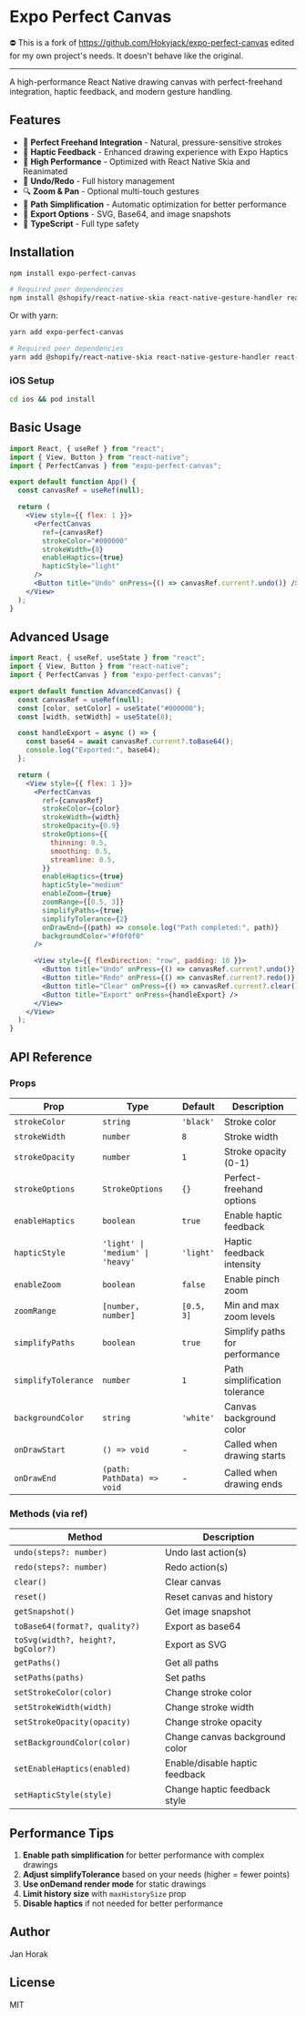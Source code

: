 # Expo Perfect Canvas

⛔️ This is a fork of https://github.com/Hokyjack/expo-perfect-canvas edited for my own project's needs. It doesn't behave like the original.

---

A high-performance React Native drawing canvas with perfect-freehand integration, haptic feedback, and modern gesture handling.

## Features

- 🎨 **Perfect Freehand Integration** - Natural, pressure-sensitive strokes
- 📱 **Haptic Feedback** - Enhanced drawing experience with Expo Haptics
- 🚀 **High Performance** - Optimized with React Native Skia and Reanimated
- 🔄 **Undo/Redo** - Full history management
- 🔍 **Zoom & Pan** - Optional multi-touch gestures
- 📐 **Path Simplification** - Automatic optimization for better performance
- 💾 **Export Options** - SVG, Base64, and image snapshots
- 🎯 **TypeScript** - Full type safety

## Installation

```bash
npm install expo-perfect-canvas

# Required peer dependencies
npm install @shopify/react-native-skia react-native-gesture-handler react-native-reanimated expo-haptics perfect-freehand
```

Or with yarn:

```bash
yarn add expo-perfect-canvas

# Required peer dependencies
yarn add @shopify/react-native-skia react-native-gesture-handler react-native-reanimated expo-haptics perfect-freehand
```

### iOS Setup

```bash
cd ios && pod install
```

## Basic Usage

```jsx
import React, { useRef } from "react";
import { View, Button } from "react-native";
import { PerfectCanvas } from "expo-perfect-canvas";

export default function App() {
  const canvasRef = useRef(null);

  return (
    <View style={{ flex: 1 }}>
      <PerfectCanvas
        ref={canvasRef}
        strokeColor="#000000"
        strokeWidth={8}
        enableHaptics={true}
        hapticStyle="light"
      />
      <Button title="Undo" onPress={() => canvasRef.current?.undo()} />
    </View>
  );
}
```

## Advanced Usage

```jsx
import React, { useRef, useState } from "react";
import { View, Button } from "react-native";
import { PerfectCanvas } from "expo-perfect-canvas";

export default function AdvancedCanvas() {
  const canvasRef = useRef(null);
  const [color, setColor] = useState("#000000");
  const [width, setWidth] = useState(8);

  const handleExport = async () => {
    const base64 = await canvasRef.current?.toBase64();
    console.log("Exported:", base64);
  };

  return (
    <View style={{ flex: 1 }}>
      <PerfectCanvas
        ref={canvasRef}
        strokeColor={color}
        strokeWidth={width}
        strokeOpacity={0.9}
        strokeOptions={{
          thinning: 0.5,
          smoothing: 0.5,
          streamline: 0.5,
        }}
        enableHaptics={true}
        hapticStyle="medium"
        enableZoom={true}
        zoomRange={[0.5, 3]}
        simplifyPaths={true}
        simplifyTolerance={2}
        onDrawEnd={(path) => console.log("Path completed:", path)}
        backgroundColor="#f0f0f0"
      />

      <View style={{ flexDirection: "row", padding: 10 }}>
        <Button title="Undo" onPress={() => canvasRef.current?.undo()} />
        <Button title="Redo" onPress={() => canvasRef.current?.redo()} />
        <Button title="Clear" onPress={() => canvasRef.current?.clear()} />
        <Button title="Export" onPress={handleExport} />
      </View>
    </View>
  );
}
```

## API Reference

### Props

| Prop                | Type                             | Default    | Description                    |
| ------------------- | -------------------------------- | ---------- | ------------------------------ |
| `strokeColor`       | `string`                         | `'black'`  | Stroke color                   |
| `strokeWidth`       | `number`                         | `8`        | Stroke width                   |
| `strokeOpacity`     | `number`                         | `1`        | Stroke opacity (0-1)           |
| `strokeOptions`     | `StrokeOptions`                  | `{}`       | Perfect-freehand options       |
| `enableHaptics`     | `boolean`                        | `true`     | Enable haptic feedback         |
| `hapticStyle`       | `'light' \| 'medium' \| 'heavy'` | `'light'`  | Haptic feedback intensity      |
| `enableZoom`        | `boolean`                        | `false`    | Enable pinch zoom              |
| `zoomRange`         | `[number, number]`               | `[0.5, 3]` | Min and max zoom levels        |
| `simplifyPaths`     | `boolean`                        | `true`     | Simplify paths for performance |
| `simplifyTolerance` | `number`                         | `1`        | Path simplification tolerance  |
| `backgroundColor`   | `string`                         | `'white'`  | Canvas background color        |
| `onDrawStart`       | `() => void`                     | -          | Called when drawing starts     |
| `onDrawEnd`         | `(path: PathData) => void`       | -          | Called when drawing ends       |

### Methods (via ref)

| Method                             | Description                    |
| ---------------------------------- | ------------------------------ |
| `undo(steps?: number)`             | Undo last action(s)            |
| `redo(steps?: number)`             | Redo action(s)                 |
| `clear()`                          | Clear canvas                   |
| `reset()`                          | Reset canvas and history       |
| `getSnapshot()`                    | Get image snapshot             |
| `toBase64(format?, quality?)`      | Export as base64               |
| `toSvg(width?, height?, bgColor?)` | Export as SVG                  |
| `getPaths()`                       | Get all paths                  |
| `setPaths(paths)`                  | Set paths                      |
| `setStrokeColor(color)`            | Change stroke color            |
| `setStrokeWidth(width)`            | Change stroke width            |
| `setStrokeOpacity(opacity)`        | Change stroke opacity          |
| `setBackgroundColor(color)`        | Change canvas background color |
| `setEnableHaptics(enabled)`        | Enable/disable haptic feedback |
| `setHapticStyle(style)`            | Change haptic feedback style   |

## Performance Tips

1. **Enable path simplification** for better performance with complex drawings
2. **Adjust simplifyTolerance** based on your needs (higher = fewer points)
3. **Use onDemand render mode** for static drawings
4. **Limit history size** with `maxHistorySize` prop
5. **Disable haptics** if not needed for better performance

## Author

Jan Horak

## License

MIT
